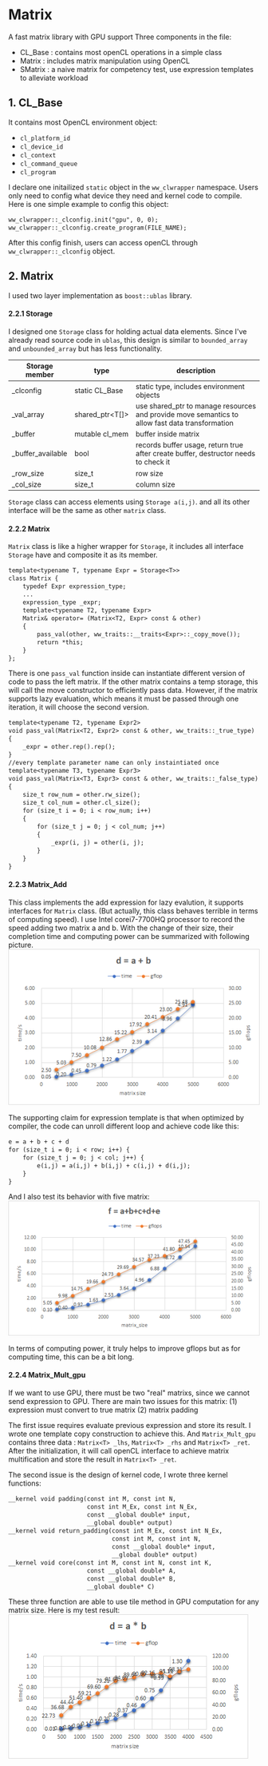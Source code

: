 # Matrix
A fast matrix library with GPU support 
Three components in the file:
- CL_Base : contains most openCL operations in a simple class
- Matrix : includes matrix manipulation using OpenCL
- SMatrix : a naive matrix for competency test, use expression templates to alleviate workload

## 1. CL_Base
It contains most OpenCL environment object:
- `cl_platform_id`
- `cl_device_id`
- `cl_context`
- `cl_command_queue`
- `cl_program`

I declare one initailized `static` object in the `ww_clwrapper` namespace. Users only need to config what device they need and kernel code to compile.
Here is one simple example to config this object:
```
ww_clwrapper::_clconfig.init("gpu", 0, 0);
ww_clwrapper::_clconfig.create_program(FILE_NAME);
```
After this config finish, users can access openCL through `ww_clwrapper::_clconfig` object. 

## 2. Matrix
I used two layer implementation as `boost::ublas` library. 
#### 2.2.1 Storage
I designed one `Storage` class for holding actual data elements. Since I've already read source code in `ublas`, this design is similar to `bounded_array` and `unbounded_array` but has less functionality. 

Storage member | type | description
-----------|---------|-----------
_clconfig|static CL_Base| static type, includes environment objects
_val_array | shared_ptr<T[]> | use shared_ptr to manage resources and provide move semantics to allow fast data transformation
_buffer | mutable cl_mem | buffer inside matrix
_buffer_available | bool | records buffer usage, return true after create buffer, destructor needs to check it
_row_size | size_t | row size
_col_size | size_t | column size

`Storage` class can access elements using `Storage a(i,j)`. and all its other interface will be the same as other `matrix` class. 
#### 2.2.2 Matrix
`Matrix` class is like a higher wrapper for `Storage`, it includes all interface `Storage` have and composite it as its member. 
```
template<typename T, typename Expr = Storage<T>>
class Matrix {
    typedef Expr expression_type;
    ...
    expression_type _expr;
	template<typename T2, typename Expr>
	Matrix& operator= (Matrix<T2, Expr> const & other)
	{
		pass_val(other, ww_traits::__traits<Expr>::_copy_move());
		return *this;
	}
};
```
There is one `pass_val` function inside can instantiate different version of code to pass the left matrix. If the other matrix contains a temp storage, this will call the move constructor to efficiently pass data. However, if the matrix supports lazy evaluation, which means it must be passed through one iteration, it will choose the second version. 
```
template<typename T2, typename Expr2>
void pass_val(Matrix<T2, Expr2> const & other, ww_traits::_true_type)
{
	_expr = other.rep().rep();
}
//every template parameter name can only instaintiated once
template<typename T3, typename Expr3>
void pass_val(Matrix<T3, Expr3> const & other, ww_traits::_false_type)
{
	size_t row_num = other.rw_size();
	size_t col_num = other.cl_size();
	for (size_t i = 0; i < row_num; i++)
	{
		for (size_t j = 0; j < col_num; j++)
		{
			_expr(i, j) = other(i, j);
		}
	}
}
```

#### 2.2.3 Matrix_Add
This class implements the add expression for lazy evalution, it supports interfaces for `Matrix` class. (But actually, this class behaves terrible in terms of computing speed).
I use Intel corei7-7700HQ processor to record the speed adding two matrix a and b. With the change of their size, their completion time and computing power can be summarized with following picture.
![double_add](https://raw.githubusercontent.com/Aperjump/Matrix/master/picture/double_add.png)

The supporting claim for expression template is that when optimized by compiler, the code can unroll different loop and achieve code like this:
```
e = a + b + c + d
for (size_t i = 0; i < row; i++) {
    for (size_t j = 0; j < col; j++) { 
        e(i,j) = a(i,j) + b(i,j) + c(i,j) + d(i,j);
    }
}
```
And I also test its behavior with five matrix:
![multi_add](https://raw.githubusercontent.com/Aperjump/Matrix/master/picture/multi_add.png)

In terms of computing power, it truly helps to improve gflops but as for computing time, this can be a bit long.

#### 2.2.4  Matrix_Mult_gpu

If we want to use GPU, there must be two "real" matrixs, since we cannot send expression to GPU. There are main two issues for this matrix:
(1) expression must convert to true matrix
(2) matrix padding

The first issue requires evaluate previous expression and store its result. I wrote one template copy construction to achieve this. And `Matrix_Mult_gpu` contains three data : `Matrix<T> _lhs`, `Matrix<T> _rhs` and `Matrix<T> _ret`.
After the initialization, it will call openCL interface to achieve matrix multification and store the result in `Matrix<T> _ret`. 

The second issue is the design of kernel code, I wrote three kernel functions:
```
__kernel void padding(const int M, const int N,
					  const int M_Ex, const int N_Ex,
					  const __global double* input, 
					  __global double* output)
__kernel void return_padding(const int M_Ex, const int N_Ex,
							 const int M, const int N,
							 const __global double* input,
							 __global double* output) 
__kernel void core(const int M, const int N, const int K,
                      const __global double* A,
                      const __global double* B,
                      __global double* C)
```
These three function are able to use tile method in GPU computation for any matrix size. 
Here is my test result:
![double_mult](https://github.com/Aperjump/Matrix/blob/master/picture/double_mult.png)
